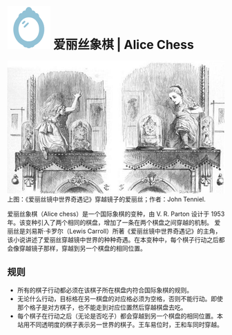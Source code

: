 # ![Alice Chess](https://github.com/gbtami/pychess-variants/blob/master/static/icons/Alice.svg) 爱丽丝象棋 | Alice Chess

![Alice](https://github.com/gbtami/pychess-variants/blob/master/static/images/CVariantsGuide/Aliceroom3.jpg)
上图：《爱丽丝镜中世界奇遇记》穿越镜子的爱丽丝；作者：John Tenniel.

爱丽丝象棋（Alice chess）是一个国际象棋的变种，由 V. R. Parton 设计于 1953 年。该变种引入了两个相同的棋盘，增加了一条在两个棋盘之间穿越的机制。
爱丽丝是刘易斯·卡罗尔（Lewis Carroll）所著《爱丽丝镜中世界奇遇记》的主角，该小说讲述了爱丽丝穿越镜中世界的种种奇遇。在本变种中，每个棋子行动之后都会像穿越镜子那样，穿越到另一个棋盘的相同位置。

## 规则

- 所有的棋子行动都必须在该棋子所在棋盘内符合国际象棋的规则。
- 无论什么行动，目标格在另一棋盘的对应格必须为空格，否则不能行动。即使那个格子是对方棋子，也不能走到对应位置然后穿越棋盘去吃。
- 每个棋子在行动之后（无论是否吃子）都会穿越到另一个棋盘的相同位置。本站用不同透明度的棋子表示另一世界的棋子。王车易位时，王和车同时穿越。
